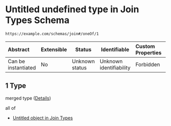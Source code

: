 # Untitled undefined type in Join Types Schema

```txt
https://example.com/schemas/join#/oneOf/1
```




| Abstract            | Extensible | Status         | Identifiable            | Custom Properties | Additional Properties | Access Restrictions | Defined In                                                                         |
| :------------------ | ---------- | -------------- | ----------------------- | :---------------- | --------------------- | ------------------- | ---------------------------------------------------------------------------------- |
| Can be instantiated | No         | Unknown status | Unknown identifiability | Forbidden         | Allowed               | none                | [join.schema.json\*](../generated-schemas/join.schema.json "open original schema") |

## 1 Type

merged type ([Details](join-oneof-1.md))

all of

-   [Untitled object in Join Types](join-oneof-1-allof-0.md "check type definition")
